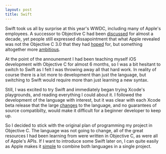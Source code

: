 ```yaml
---
layout: post
title: Swift
---
```


Swift took us all by surprise at this year's WWDC, including many of Apple's employees. A successor to Objective C had been [discussed](http://arstechnica.com/staff/2005/09/1372/) for almost a decade, yet people still expressed dissapointment that what Apple revealed was not the Objective C 3.0 that they had [hoped](http://mjtsai.com/blog/2014/10/14/hypothetical-objective-c-3-0/) for, but something altogether more [ambitious](http://arstechnica.com/apple/2014/10/os-x-10-10/21/#swift).

At the point of the announement I had been teaching myself iOS development with Objective C for almost 6 months, so I was a bit hesitant to switch to Swift as I felt I was throwing away all that hard work. In reality of course there is a lot more to development than just the language, but switching to Swift would require more than just learning a new syntax.

Still, I was excited to try Swift and immediately began trying Xcode's playgrounds, and reading everything I could about it. I followed the development of the language with interest, but it was clear with each Xcode beta release that the large [changes](https://developer.apple.com/swift/blog/?id=3) to the language, and no guarantees of source compatibilty, would make it difficult for a beginner developer to keep up.

So I decided to stick with the original plan of programming my project in Objective C. The language was not going to change, all of the great resources I had been learning from were written in Objective C, as were all of Apple's APIs. If I want to introduce some Swift later on, I can quite easily as Apple makes it [simple](https://developer.apple.com/library/ios/documentation/swift/conceptual/buildingcocoaapps/MixandMatch.html) to combine both languages in a single project.